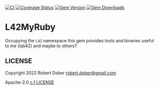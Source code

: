 [![CI](https://github.com/robertdober/l42_my_ruby/workflows/CI/badge.svg)](https://github.com/robertdober/l42_my_ruby/actions)
[![Coverage Status](https://coveralls.io/repos/github/RobertDober/l42_my_ruby/badge.svg?branch=master)](https://coveralls.io/github/RobertDober/l42_my_ruby?branch=master)
[![Gem Version](https://badge.fury.io/rb/l42_my_ruby.svg)](http://badge.fury.io/rb/l42_my_ruby)
[![Gem Downloads](https://img.shields.io/gem/dt/l42_my_ruby.svg)](https://rubygems.org/gems/l42_my_ruby)

# L42MyRuby

Occupying the `L42` namespace this gem provides tools and binaries useful to me (lab42) and
maybe to others?

## LICENSE

Copyright 2022 Robert Dober robert.dober@gmail.com

Apache-2.0 [c.f LICENSE](LICENSE)
<!-- SPDX-License-Identifier: Apache-2.0 -->
